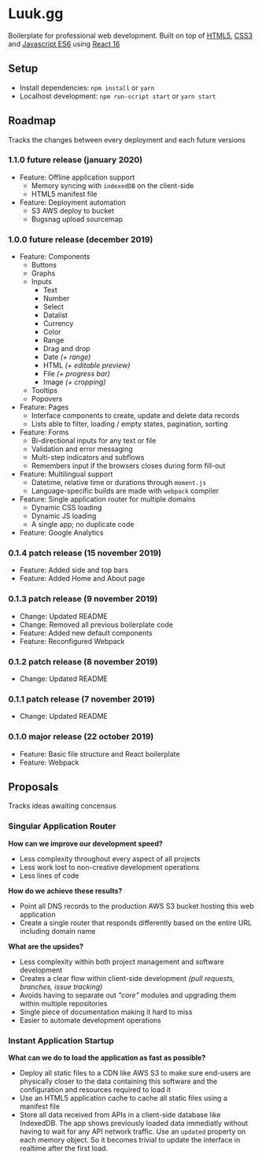 # Luuk.gg

Boilerplate for professional web development. Built on top of [HTML5](https://developer.mozilla.org/en-US/docs/Web/HTML), [CSS3](https://developer.mozilla.org/en-US/docs/Web/CSS) and [Javascript ES6](https://developer.mozilla.org/en-US/docs/Web/Javascript) using [React 16](https://reactjs.org/docs/react-api.html)

## **Setup**

- Install dependencies: `npm install` or `yarn`
- Localhost development: `npm run-script start` or `yarn start`

## **Roadmap**

Tracks the changes between every deployment and each future versions

### **1.1.0 future release (january 2020)**

- Feature: Offline application support
  - Memory syncing with `indexedDB` on the client-side
  - HTML5 manifest file
- Feature: Deployment automation
  - S3 AWS deploy to bucket
  - Bugsnag upload sourcemap

### **1.0.0 future release (december 2019)**

- Feature: Components
  - Buttons
  - Graphs
  - Inputs
    - Text
    - Number
    - Select
    - Datalist
    - Currency
    - Color
    - Range
    - Drag and drop
    - Date _(+ range)_
    - HTML _(+ editable preview)_
    - File _(+ progress bar)_
    - Image _(+ cropping)_
  - Tooltips
  - Popovers
- Feature: Pages
  - Interface components to create, update and delete data records
  - Lists able to filter, loading / empty states, pagination, sorting
- Feature: Forms
  - Bi-directional inputs for any text or file
  - Validation and error messaging
  - Multi-step indicators and subflows
  - Remembers input if the browsers closes during form fill-out
- Feature: Multilingual support
  - Datetime, relative time or durations through `moment.js`
  - Language-specific builds are made with `webpack` compiler
- Feature: Single application router for multiple domains
  - Dynamic CSS loading
  - Dynamic JS loading
  - A single app; no duplicate code
- Feature: Google Analytics

### **0.1.4 patch release (15 november 2019)**

- Feature: Added side and top bars
- Feature: Added Home and About page

### **0.1.3 patch release (9 november 2019)**

- Change: Updated README
- Change: Removed all previous boilerplate code
- Feature: Added new default components
- Feature: Reconfigured Webpack

### **0.1.2 patch release (8 november 2019)**

- Change: Updated README

### **0.1.1 patch release (7 november 2019)**

- Change: Updated README

### **0.1.0 major release (22 october 2019)**

- Feature: Basic file structure and React boilerplate
- Feature: Webpack

## **Proposals**

Tracks ideas awaiting concensus

### **Singular Application Router**

**How can we improve our development speed?**

- Less complexity throughout every aspect of all projects
- Less work lost to non-creative development operations
- Less lines of code

**How do we achieve these results?**

- Point all DNS records to the production AWS S3 bucket hosting this web application
- Create a single router that responds differently based on the entire URL including domain name

**What are the upsides?**

- Less complexity within both project management and software development
- Creates a clear flow within client-side development _(pull requests, branches, issue tracking)_
- Avoids having to separate out _"core"_ modules and upgrading them within multiple repositories
- Single piece of documentation making it hard to miss
- Easier to automate development operations

### **Instant Application Startup**

**What can we do to load the application as fast as possible?**

- Deploy all static files to a CDN like AWS S3 to make sure end-users are physically closer to the data containing this software and the configuration and resources required to load it
- Use an HTML5 application cache to cache all static files using a manifest file
- Store all data received from APIs in a client-side database like IndexedDB. The app shows previously loaded data immediatly without having to wait for any API network traffic. Use an `updated` property on each memory object. So it becomes trivial to update the interface in realtime after the first load.
